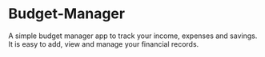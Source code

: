 # Budget-Manager
A simple budget manager app to track your income, expenses and savings. It is easy to add, view and manage your financial records.
